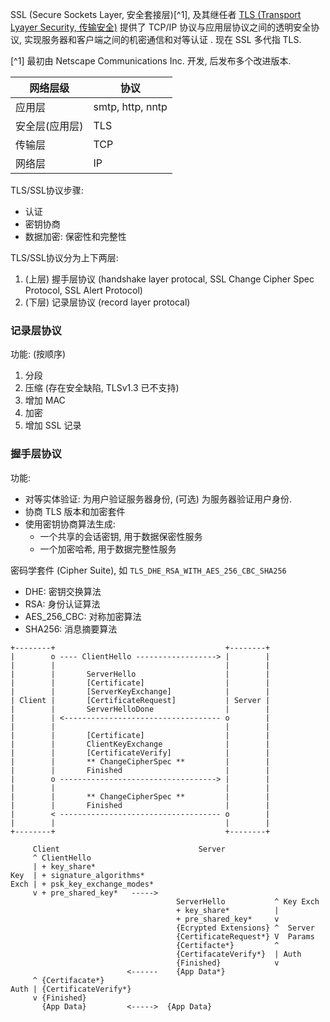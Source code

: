 SSL (Secure Sockets Layer, 安全套接层)[^1], 及其继任者 [TLS (Transport Lyayer Security, 传输安全)](https://datatracker.ietf.org/doc/html/rfc4346) 提供了 TCP/IP 协议与应用层协议之间的透明安全协议, 实现服务器和客户端之间的机密通信和对等认证 . 现在 SSL 多代指 TLS.

[^1] 最初由 Netscape Communications Inc. 开发, 后发布多个改进版本.

| 网络层级 | 协议             |
| -------- | ---------------- |
| 应用层   | smtp, http, nntp |
| 安全层(应用层)   | TLS              |
| 传输层   | TCP          |
| 网络层   | IP                 |

TLS/SSL协议步骤:
- 认证
- 密钥协商
- 数据加密: 保密性和完整性

TLS/SSL协议分为上下两层:
1. (上层) 握手层协议 (handshake layer protocal, SSL Change Cipher Spec Protocol, SSL Alert Protocol)
2. (下层) 记录层协议 (record layer protocal)

### 记录层协议

功能: (按顺序) 
1. 分段
2. 压缩 (存在安全缺陷, TLSv1.3 已不支持)
3. 增加 MAC 
4. 加密 
5. 增加 SSL 记录

### 握手层协议

功能:
- 对等实体验证: 为用户验证服务器身份, (可选) 为服务器验证用户身份.
- 协商 TLS 版本和加密套件
- 使用密钥协商算法生成:
	- 一个共享的会话密钥, 用于数据保密性服务
	- 一个加密哈希, 用于数据完整性服务

密码学套件 (Cipher Suite), 如 `TLS_DHE_RSA_WITH_AES_256_CBC_SHA256`
- DHE: 密钥交换算法
- RSA: 身份认证算法
- AES_256_CBC: 对称加密算法
- SHA256: 消息摘要算法

```
+--------+                                      +--------+
|        o ---- ClientHello ------------------> |        |
|        |                                      |        |
|        |       ServerHello                    |        |
|        |       [Certificate]                  |        |
|        |       [ServerKeyExchange]            |        |
| Client |       [CertificateRequest]           | Server |
|        |       ServerHelloDone                |        |
|        | <----------------------------------- o        |
|        |                                      |        |
|        |       [Certificate]                  |        |
|        |       ClientKeyExchange              |        |
|        |       [CertificateVerify]            |        |
|        |       ** ChangeCipherSpec **         |        |
|        |       Finished                       |        |
|        o -----------------------------------> |        |
|        |                                      |        |
|        |       ** ChangeCipherSpec **         |        |
|        |       Finished                       |        |
|        < ------------------------------------ o        |
|        |                                      |        |
+--------+                                      +--------+
```

```
     Client                               Server
     ^ ClientHello
     | + key_share*
Key  | + signature_algorithms*
Exch | + psk_key_exchange_modes*
     v + pre_shared_key*   ----->
                                     ServerHello           ^ Key Exch
                                     + key_share*          |
                                     + pre_shared_key*     v
                                     {Ecrypted Extensions} ^  Server
                                     {CertificateRequest*} V  Params
                                     {Certifacte*}         ^
                                     {CertifacateVerify*}  | Auth 
                                     {Finished}            v
                          <------    {App Data*}
     ^ {Certifacate*}
Auth | {CertificateVerify*}
     v {Finished}
       {App Data}         <----->  {App Data}
```

